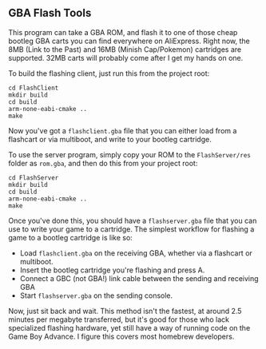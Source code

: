 ## GBA Flash Tools

This program can take a GBA ROM, and flash it to one of those cheap bootleg GBA carts you can find everywhere on AliExpress. Right now, the 8MB (Link to the Past) and 16MB (Minish Cap/Pokemon) cartridges are supported. 32MB carts will probably come after I get my hands on one.

To build the flashing client, just run this from the project root:  

```
cd FlashClient
mkdir build
cd build
arm-none-eabi-cmake ..
make
```

Now you've got a `flashclient.gba` file that you can either load from a flashcart or via multiboot, and write to your bootleg cartridge.

To use the server program, simply copy your ROM to the `FlashServer/res` folder as `rom.gba`, and then do this from your project root:  

  ```
  cd FlashServer
  mkdir build
  cd build
  arm-none-eabi-cmake ..
  make
  ```

Once you've done this, you should have a `flashserver.gba` file that you can use to write your game to a cartridge. The simplest workflow for flashing a game to a bootleg cartridge is like so:  
  
  * Load `flashclient.gba` on the receiving GBA, whether via a flashcart or multiboot.
  * Insert the bootleg cartridge you're flashing and press A.
  * Connect a GBC (not GBA!) link cable between the sending and receiving GBA
  * Start `flashserver.gba` on the sending console.
  
Now, just sit back and wait. This method isn't the fastest, at around 2.5 minutes per megabyte transferred, but it's good for those who lack specialized flashing hardware, yet still have a way of running code on the Game Boy Advance. I figure this covers most homebrew developers.
